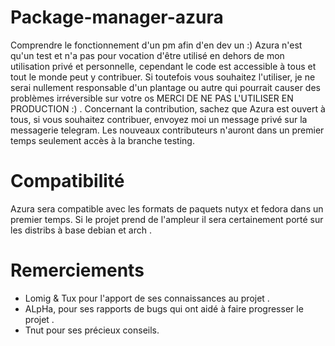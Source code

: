 # Package-manager-azura
Comprendre le fonctionnement d'un pm afin d'en dev un :)
Azura n'est qu'un test et n'a pas pour vocation d'être utilisé en dehors de mon utilisation privé et personnelle, cependant le code est accessible à tous et tout le monde peut y contribuer.
Si toutefois vous souhaitez l'utiliser, je ne serai nullement responsable d'un plantage ou autre qui pourrait causer des problèmes irréversible sur votre os MERCI DE NE PAS L'UTILISER EN PRODUCTION :) .
Concernant la contribution, sachez que Azura est ouvert à tous, si vous souhaitez contribuer, envoyez moi un message privé sur la messagerie telegram.
Les nouveaux contributeurs n'auront dans un premier temps seulement accès à la branche testing.

# Compatibilité 

Azura sera compatible avec les formats de paquets nutyx et fedora dans un premier temps.
Si le projet prend de l'ampleur il sera certainement porté sur les distribs à base debian et arch .
# Remerciements

- Lomig & Tux pour l'apport de ses connaissances au projet .
- ALpHa, pour ses rapports de bugs qui ont aidé à faire progresser le projet .
- Tnut pour ses précieux conseils.
